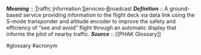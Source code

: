 ***Meaning*** :: <u>T</u>raffic <u>I</u>nformation <u>S</u>ervices–<u>B</u>roadcast
***Definition***    :: A ground-based service providing information to the flight deck via data link using the S-mode transponder and altitude encoder to improve the safety and efficiency of “see and avoid” flight through an automatic display that informs the pilot of nearby traffic.
***Source***         :: [[PHAK Glossary]]

#glossary #acronym